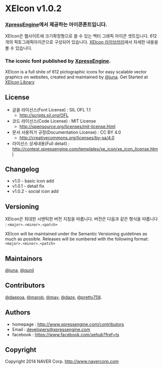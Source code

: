# XEIcon v1.0.2

### [XpressEngine](https://www.xpressengine.com)에서 제공하는 아이콘폰트입니다. 
XEIcon은 웹사이트에 크기확장형으로 쓸 수 있는 백터 그래픽 아이콘 셋트입니다.
612개의 픽토그래픽아이콘으로 구성되어 있습니다. 
[XEIcon 라이브러리](http://contest.xpressengine.com/templates/xe_icon/index.html)에서 자세한 내용을 볼 수 있습니다.

### The iconic font published by [XpressEngine](https://www.xpressengine.com).
XEIcon is a full shite of 612 pictographic icons for easy scalable vector graphics on websites, created and maintained by [@juna](https://www.facebook.com/juna.junhalee). 
Get Started at [XEIcon Library](http://contest.xpressengine.com/templates/xe_icon/index.html)

## License
- 글꼴 라이선스(Font License) : SIL OFL 1.1
	- http://scripts.sil.org/OFL
- 코드 라이선스(Code License) : MIT License
	- http://opensource.org/licenses/mit-license.html
- 문서 사용허가 규정(Documentation License) : CC BY 4.0
	- http://creativecommons.org/licenses/by-sa/4.0
- 라이선스 상세내용(Full detail) : http://contest.xpressengine.com/templates/xe_icon/xe_icon_license.html

## Changelog 
- v1.0 - basic icon add 
- v1.0.1 - detail fix
- v1.0.2 - social icon add 

## Versioning 
XEIcon은 최대한 시맨틱한 버전 지침을 따릅니다. 버전은 다음과 같은 형식을 따릅니다 : 
`<major>.<minor>.<patch>`

XEIcon will be maintained under the Semantic Versioning guidelines as much as possible. Releases will be numbered with the following format:
`<major>.<minor>.<patch>`

## Maintainors
[@juna](https://www.facebook.com/juna.junhalee), [@gunil](http://github.com/gunil)


## Contributors
[@daepoa](https://www.facebook.com/daepoa), [@marob](http://www.facebook.com/marob.99), [@may](https://www.facebook.com/rabbitgirl80), [@daze](http://www.facebook.com/daze325.), [@pretty758](https://www.facebook.com/haneul.kim.79656).

## Authors
- homepage : http://www.xpressengine.com/contributors
- Email : developers@xpressengine.com
- facebook : https://www.facebook.com/xehub?fref=ts

## Copyright
Copyright 2014 NAVER Corp. http://www.navercorp.com
